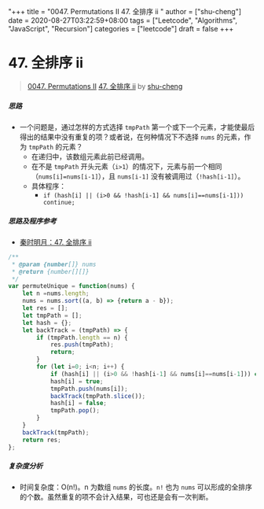 "+++
title = "0047. Permutations II 47. 全排序 ii "
author = ["shu-cheng"]
date = 2020-08-27T03:22:59+08:00
tags = ["Leetcode", "Algorithms", "JavaScript", "Recursion"]
categories = ["leetcode"]
draft = false
+++

# 47. 全排序 ii

> [0047. Permutations II](https://leetcode-cn.com/problems/permutations-ii/)
> [47. 全排序 ii](https://leetcode-cn.com/problems/permutations-ii/solution/47-quan-pai-xu-ii-by-shu-cheng/) by [shu-cheng](https://leetcode-cn.com/u/shu-cheng/)

##### 思路

* 一个问题是，通过怎样的方式选择 `tmpPath` 第一个或下一个元素，才能使最后得出的结果中没有重复的项？或者说，在何种情况下不选择 `nums` 的元素，作为 `tmpPath` 的元素？
  * 在递归中，该数组元素此前已经调用。
  * 在不是 `tmpPath` 开头元素（`i>1`）的情况下，元素与前一个相同（`nums[i]=nums[i-1]`），且 `nums[i-1]` 没有被调用过（`!hash[i-1]`）。
  * 具体程序：
    * `if (hash[i] || (i>0 && !hash[i-1] && nums[i]==nums[i-1])) continue;`



##### 思路及程序参考

* [秦时明月：47. 全排序 ii](https://leetcode-cn.com/problems/permutations-ii/solution/47-quan-pai-lie-ii-by-alexer-660/)



```javascript
/**
 * @param {number[]} nums
 * @return {number[][]}
 */
var permuteUnique = function(nums) {
    let n =nums.length;
    nums = nums.sort((a, b) => {return a - b});
    let res = [];
    let tmpPath = [];
    let hash = {};
    let backTrack = (tmpPath) => {
        if (tmpPath.length == n) {
            res.push(tmpPath);
            return;
        }
        for (let i=0; i<n; i++) {
            if (hash[i] || (i>0 && !hash[i-1] && nums[i]==nums[i-1])) continue;
            hash[i] = true;
            tmpPath.push(nums[i]);
            backTrack(tmpPath.slice());
            hash[i] = false;
            tmpPath.pop();
        }
    }
    backTrack(tmpPath);
    return res;
};
```



##### 复杂度分析

* 时间复杂度：O(n!)。n 为数组 `nums` 的长度。`n!` 也为 `nums` 可以形成的全排序的个数。虽然重复的项不会计入结果，可也还是会有一次判断。
